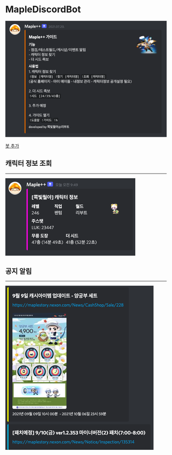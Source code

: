 # MapleDiscordBot
<img src="/images/guide.png">

<a href="https://discord.com/api/oauth2/authorize?client_id=866773667093676082&permissions=8&scope=bot">봇 추가<a>

## 캐릭터 정보 조회
* * *
<img src="/images/character_info.png">

## 공지 알림
* * *
<img src="/images/maple_info.png">
